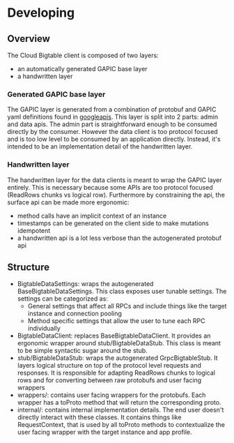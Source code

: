 # Developing

## Overview

The Cloud Bigtable client is composed of two layers:

* an automatically generated GAPIC base layer
* a handwritten layer


### Generated GAPIC base layer

The GAPIC layer is generated from a combination of protobuf and GAPIC yaml definitions found in 
[googleapis](https://github.com/googleapis/googleapis/tree/master/google/bigtable). This layer is 
split into 2 parts: admin and data apis. The admin part is straightforward enough to be consumed 
directly by the consumer. However the data client is too protocol focused and is too low level to 
be consumed by an application directly. Instead, it's intended to be an implementation detail of the
handwritten layer.


### Handwritten layer

The handwritten layer for the data clients is meant to wrap the GAPIC layer entirely. This is 
necessary because some APIs are too protocol focused (ReadRows chunks vs logical row). Furthermore
by constraining the api, the surface api can be made more ergonomic:

* method calls have an implicit context of an instance
* timestamps can be generated on the client side to make mutations idempotent
* a handwritten api is a lot less verbose than the autogenerated protobuf api


## Structure

* BigtableDataSettings: wraps the autogenerated BaseBigtableDataSettings. This class exposes
  user tunable settings. The settings can be categorized as:
  * General settings that affect all RPCs and include things like the target instance and connection 
    pooling
  * Method specific settings that allow the user to tune each RPC individually
* BigtableDataClient: replaces BaseBigtableDataClient. It provides an ergonomic wrapper around
  stub/BigtableDataStub. This class is meant to be simple syntactic sugar around the stub.
* stub/BigtableDataStub: wraps the autogenerated GrpcBigtableStub. It layers logical structure on
  top of the protocol level requests and responses. It is responsible for adapting ReadRows chunks
  to logical rows and for converting between raw protobufs and user facing wrappers
* wrappers/: contains user facing wrappers for the protobufs. Each wrapper has a toProto method
  that will return the corresponding proto.
* internal/: contains internal implementation details. The end user doesn't directly interact with
  these classes. It contains things like RequestContext, that is used by all toProto methods to
  contextualize the user facing wrapper with the target instance and app profile.
